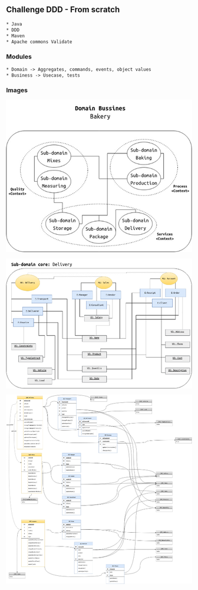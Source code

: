 ## Challenge DDD - From scratch

    * Java
    * DDD
    * Maven
    * Apache commons Validate

### Modules

    * Domain -> Aggregates, commands, events, object values
    * Business -> Usecase, tests

### Images

![Analysis](./images/FinalProject_DDD_Analysis.jpg)

![Sub-domain](./images/FinalProject_DDD_Sub-domain.jpg)

![Domain-model](./images/FinalProject_DDD_Domain-model.jpg)